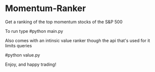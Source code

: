 # Momentum-Ranker
Get a ranking of the top momentum stocks of the S&amp;P 500


To run type 
#python main.py

Also comes with an intinsic value ranker though the api that's used for it limits queries

#python value.py

Enjoy, and happy trading!

